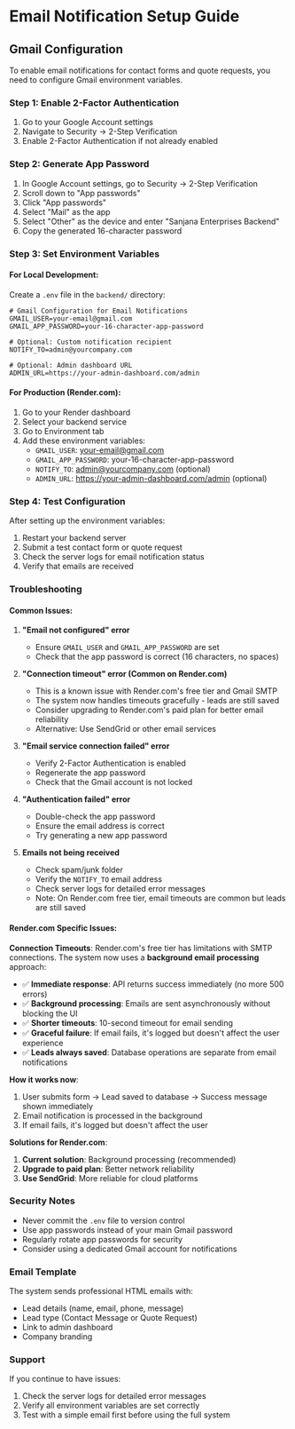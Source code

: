 # Email Notification Setup Guide

## Gmail Configuration

To enable email notifications for contact forms and quote requests, you need to configure Gmail environment variables.

### Step 1: Enable 2-Factor Authentication
1. Go to your Google Account settings
2. Navigate to Security → 2-Step Verification
3. Enable 2-Factor Authentication if not already enabled

### Step 2: Generate App Password
1. In Google Account settings, go to Security → 2-Step Verification
2. Scroll down to "App passwords"
3. Click "App passwords"
4. Select "Mail" as the app
5. Select "Other" as the device and enter "Sanjana Enterprises Backend"
6. Copy the generated 16-character password

### Step 3: Set Environment Variables

#### For Local Development:
Create a `.env` file in the `backend/` directory:

```env
# Gmail Configuration for Email Notifications
GMAIL_USER=your-email@gmail.com
GMAIL_APP_PASSWORD=your-16-character-app-password

# Optional: Custom notification recipient
NOTIFY_TO=admin@yourcompany.com

# Optional: Admin dashboard URL
ADMIN_URL=https://your-admin-dashboard.com/admin
```

#### For Production (Render.com):
1. Go to your Render dashboard
2. Select your backend service
3. Go to Environment tab
4. Add these environment variables:
   - `GMAIL_USER`: your-email@gmail.com
   - `GMAIL_APP_PASSWORD`: your-16-character-app-password
   - `NOTIFY_TO`: admin@yourcompany.com (optional)
   - `ADMIN_URL`: https://your-admin-dashboard.com/admin (optional)

### Step 4: Test Configuration

After setting up the environment variables:

1. Restart your backend server
2. Submit a test contact form or quote request
3. Check the server logs for email notification status
4. Verify that emails are received

### Troubleshooting

#### Common Issues:

1. **"Email not configured" error**
   - Ensure `GMAIL_USER` and `GMAIL_APP_PASSWORD` are set
   - Check that the app password is correct (16 characters, no spaces)

2. **"Connection timeout" error (Common on Render.com)**
   - This is a known issue with Render.com's free tier and Gmail SMTP
   - The system now handles timeouts gracefully - leads are still saved
   - Consider upgrading to Render.com's paid plan for better email reliability
   - Alternative: Use SendGrid or other email services

3. **"Email service connection failed" error**
   - Verify 2-Factor Authentication is enabled
   - Regenerate the app password
   - Check that the Gmail account is not locked

4. **"Authentication failed" error**
   - Double-check the app password
   - Ensure the email address is correct
   - Try generating a new app password

5. **Emails not being received**
   - Check spam/junk folder
   - Verify the `NOTIFY_TO` email address
   - Check server logs for detailed error messages
   - Note: On Render.com free tier, email timeouts are common but leads are still saved

#### Render.com Specific Issues:

**Connection Timeouts**: Render.com's free tier has limitations with SMTP connections. The system now uses a **background email processing** approach:
- ✅ **Immediate response**: API returns success immediately (no more 500 errors)
- ✅ **Background processing**: Emails are sent asynchronously without blocking the UI
- ✅ **Shorter timeouts**: 10-second timeout for email sending
- ✅ **Graceful failure**: If email fails, it's logged but doesn't affect the user experience
- ✅ **Leads always saved**: Database operations are separate from email notifications

**How it works now**:
1. User submits form → Lead saved to database → Success message shown immediately
2. Email notification is processed in the background
3. If email fails, it's logged but doesn't affect the user

**Solutions for Render.com**:
1. **Current solution**: Background processing (recommended)
2. **Upgrade to paid plan**: Better network reliability
3. **Use SendGrid**: More reliable for cloud platforms

### Security Notes

- Never commit the `.env` file to version control
- Use app passwords instead of your main Gmail password
- Regularly rotate app passwords for security
- Consider using a dedicated Gmail account for notifications

### Email Template

The system sends professional HTML emails with:
- Lead details (name, email, phone, message)
- Lead type (Contact Message or Quote Request)
- Link to admin dashboard
- Company branding

### Support

If you continue to have issues:
1. Check the server logs for detailed error messages
2. Verify all environment variables are set correctly
3. Test with a simple email first before using the full system
